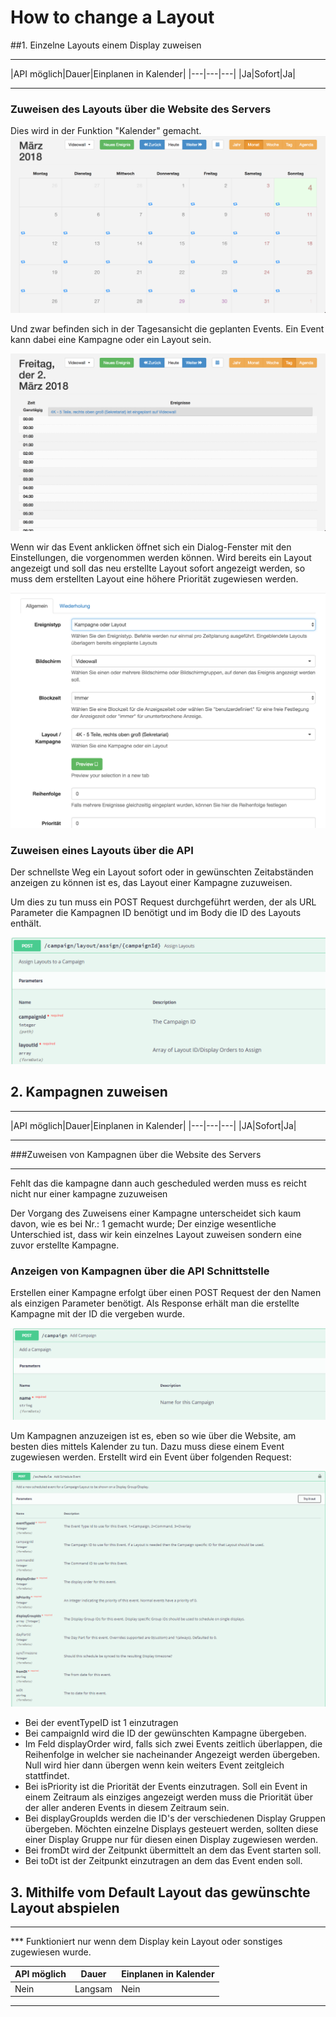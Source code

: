 # How to change a Layout

##1. Einzelne Layouts einem Display zuweisen

<hr>
|API möglich|Dauer|Einplanen in Kalender|
|---|---|---|
|Ja|Sofort|Ja|
<hr>

### Zuweisen des Layouts über die Website des Servers

Dies wird in der Funktion "Kalender" gemacht.
![](./images/LayoutChange/calendar-overview.png)

Und zwar befinden sich in der Tagesansicht die geplanten Events. Ein Event kann dabei eine Kampagne oder ein Layout sein.

![](./images/LayoutChange/dayview-layout.png)

Wenn wir das Event anklicken öffnet sich ein Dialog-Fenster mit den Einstellungen, die vorgenommen werden können. Wird bereits ein Layout angezeigt und soll das neu erstellte Layout sofort angezeigt werden, so muss dem erstellten Layout eine höhere Priorität zugewiesen werden.

![](./images/LayoutChange/layoutCampaign.png)

### Zuweisen eines Layouts über die API 

Der schnellste Weg ein Layout sofort oder in gewünschten Zeitabständen anzeigen zu können ist es, das Layout einer Kampagne zuzuweisen. 

Um dies zu tun muss ein POST Request durchgeführt werden, der als URL Parameter die Kampagnen ID benötigt und im Body die ID des Layouts enthält. 

![01_PostAssignLayout](./images/LayoutChange/01_PostAssignLayout.PNG)



## 2. Kampagnen zuweisen

<hr>
|API möglich|Dauer|Einplanen in Kalender|
|---|---|---|
|JA|Sofort|Ja|
<hr>

###Zuweisen von Kampagnen über die Website des Servers 

<hr>
Fehlt das die kampagne dann auch gescheduled werden muss es reicht nicht nur einer kampagne zuzuweisen

Der Vorgang des Zuweisens einer Kampagne unterscheidet sich kaum davon, wie es bei Nr.: 1 gemacht wurde; Der einzige wesentliche Unterschied ist, dass wir kein einzelnes Layout zuweisen sondern eine zuvor erstellte Kampagne. 



### Anzeigen von Kampagnen über die API Schnittstelle 

Erstellen einer Kampagne erfolgt über einen POST Request der den Namen als einzigen Parameter benötigt. Als Response erhält man die erstellte Kampagne mit der ID die vergeben wurde.

![03_KampagneName](./images/LayoutChange/03_KampagneName.PNG)





Um Kampagnen anzuzeigen ist es, eben so wie über die Website, am besten dies mittels Kalender zu tun. Dazu muss diese einem Event zugewiesen werden. Erstellt wird ein Event über folgenden Request: 

![02_PostSceduleKampagne](./images/LayoutChange/02_PostSceduleKampagne.PNG)



- Bei der eventTypeID ist 1 einzutragen
- Bei campaignId wird die ID der gewünschten Kampagne übergeben.
- Im Feld displayOrder wird, falls sich zwei Events zeitlich überlappen, die Reihenfolge in welcher sie nacheinander Angezeigt werden übergeben. Null wird hier dann übergen wenn kein weiters Event zeitgleich stattfindet.
- Bei isPriority ist die Priorität der Events einzutragen. Soll ein Event in einem Zeitraum als einziges angezeigt werden muss die Priorität über der aller anderen Events in diesem Zeitraum sein.
- Bei displayGroupIds werden die ID's der verschiedenen Display Gruppen übergeben. Möchten einzelne  Displays gesteuert werden, sollten diese einer Display Gruppe nur für diesen einen Display zugewiesen werden.
- Bei fromDt  wird der Zeitpunkt übermittelt an dem das Event starten soll.
- Bei toDt ist der Zeitpunkt einzutragen an dem das Event enden soll.



## 3. Mithilfe vom Default Layout das gewünschte Layout abspielen

<hr>
*** Funktioniert nur wenn dem Display kein Layout oder sonstiges zugewiesen wurde.

|API möglich|Dauer|Einplanen in Kalender|
|---|---|---|
|Nein|Langsam|Nein|
<hr>
